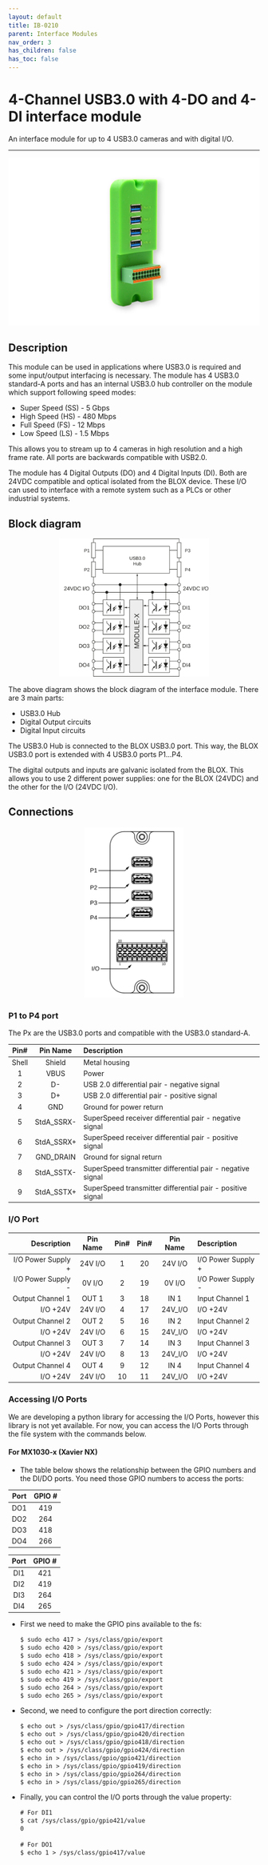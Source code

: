 ```yaml
---
layout: default
title: IB-0210 
parent: Interface Modules
nav_order: 3
has_children: false
has_toc: false
---
```


# 4-Channel USB3.0 with 4-DO and 4-DI interface module

An interface module for up to 4 USB3.0 cameras and with digital I/O.

---

<p align="center">
<img src="/assets/images/pages/interface-blox/IB-0210/IB-0210.png">
</p>

## Description

This module can be used in applications where USB3.0 is required and some input/output interfacing is necessary.
The module has 4 USB3.0 standard-A ports and has an internal USB3.0 hub controller on the module which support following speed modes:
* Super Speed (SS) - 5 Gbps
* High Speed (HS) - 480 Mbps
* Full Speed (FS) - 12 Mbps
* Low Speed (LS) - 1.5 Mbps

This allows you to stream up to 4 cameras in high resolution and a high frame rate. All ports are backwards compatible with USB2.0.

The module has 4 Digital Outputs (DO) and 4 Digital Inputs (DI).
Both are 24VDC compatible and optical isolated from the BLOX device.
These I/O can used to interface with a remote system such as a PLCs or other industrial systems.

## Block diagram

<p align="center">
<img src="/assets/images/pages/interface-blox/IB-0210/IB-0210-Blockdiagram.svg" width="300">
</p>

The above diagram shows the block diagram of the interface module. There are 3 main parts:
* USB3.0 Hub 
* Digital Output circuits
* Digital Input circuits

The USB3.0 Hub is connected to the BLOX USB3.0 port. 
This way, the BLOX USB3.0 port is extended with 4 USB3.0 ports P1...P4.

The digital outputs and inputs are galvanic isolated from the BLOX. 
This allows you to use 2 different power supplies: one for the BLOX (24VDC) and the other for the I/O (24VDC I/O).

## Connections

<p align="center">
<img src="/assets/images/pages/interface-blox/IB-0210/IB-0210-Connections.svg" width="200">
</p>

### P1 to P4 port

The Px are the USB3.0 ports and compatible with the USB3.0 standard-A.


| Pin#  | Pin Name   | Description                                                |
|:-----:|:----------:|:-----------------------------------------------------------|
| Shell | Shield     | Metal housing                                              |
| 1     | VBUS       | Power                                                      |
| 2     | D-         | USB 2.0 differential pair - negative signal                |
| 3     | D+         | USB 2.0 differential pair - positive signal                |
| 4     | GND        | Ground for power return                                    |
| 5     | StdA_SSRX- | SuperSpeed receiver differential pair - negative signal    |
| 6     | StdA_SSRX+ | SuperSpeed receiver differential pair - positive signal    |
| 7     | GND_DRAIN  | Ground for signal return                                   |
| 8     | StdA_SSTX- | SuperSpeed transmitter differential pair - negative signal |
| 9     | StdA_SSTX+ | SuperSpeed transmitter differential pair - positive signal |

### I/O Port


| Description               | Pin Name | Pin# | Pin# | Pin Name  | Description               |
|--------------------------:|:--------:|:----:|:----:|:---------:|:--------------------------|
| I/O Power Supply +        | 24V I/O  | 1    | 20   | 24V I/O   | I/O Power Supply +        |
| I/O Power Supply -        | 0V I/O   | 2    | 19   | 0V I/O    | I/O Power Supply -        |
| Output Channel 1          | OUT 1    | 3    | 18   | IN 1      | Input Channel 1           |
| I/O +24V                  | 24V I/O  | 4    | 17   | 24V_I/O   | I/O +24V                  |
| Output Channel 2          | OUT 2    | 5    | 16   | IN 2      | Input Channel 2           |
| I/O +24V                  | 24V I/O  | 6    | 15   | 24V_I/O   | I/O +24V                  |
| Output Channel 3          | OUT 3    | 7    | 14   | IN 3      | Input Channel 3           |
| I/O +24V                  | 24V I/O  | 8    | 13   | 24V_I/O   | I/O +24V                  |
| Output Channel 4          | OUT 4    | 9    | 12   | IN 4      | Input Channel 4           |
| I/O +24V                  | 24V I/O  | 10   | 11   | 24V_I/O   | I/O +24V                  |


### Accessing I/O Ports

We are developing a python library for accessing the I/O Ports, however this library is not yet available.
For now, you can access the I/O Ports through the file system with the commands below.

#### For MX1030-x (Xavier NX)

* The table below shows the relationship between the GPIO numbers and the DI/DO ports. You need those GPIO numbers to access the ports:

<!-- | Port | GPIO # |
|:----:|:------:|
| DO1  | 417    |
| DO2  | 420    |
| DO3  | 418    |
| DO4  | 424    | -->

| Port | GPIO # |
|:----:|:------:|
| DO1  | 419    |
| DO2  | 264    |
| DO3  | 418    |
| DO4  | 266    |

| Port | GPIO # |
|:----:|:------:|
| DI1  | 421    |
| DI2  | 419    |
| DI3  | 264    |
| DI4  | 265    |

* First we need to make the GPIO pins available to the fs:
  
      $ sudo echo 417 > /sys/class/gpio/export
      $ sudo echo 420 > /sys/class/gpio/export
      $ sudo echo 418 > /sys/class/gpio/export
      $ sudo echo 424 > /sys/class/gpio/export
      $ sudo echo 421 > /sys/class/gpio/export
      $ sudo echo 419 > /sys/class/gpio/export
      $ sudo echo 264 > /sys/class/gpio/export
      $ sudo echo 265 > /sys/class/gpio/export

* Second, we need to configure the port direction correctly:

      $ echo out > /sys/class/gpio/gpio417/direction
      $ echo out > /sys/class/gpio/gpio420/direction
      $ echo out > /sys/class/gpio/gpio418/direction
      $ echo out > /sys/class/gpio/gpio424/direction
      $ echo in > /sys/class/gpio/gpio421/direction
      $ echo in > /sys/class/gpio/gpio419/direction
      $ echo in > /sys/class/gpio/gpio264/direction
      $ echo in > /sys/class/gpio/gpio265/direction

* Finally, you can control the I/O ports through the value property:

      # For DI1
      $ cat /sys/class/gpio/gpio421/value
      0
  
      # For DO1
      $ echo 1 > /sys/class/gpio417/value